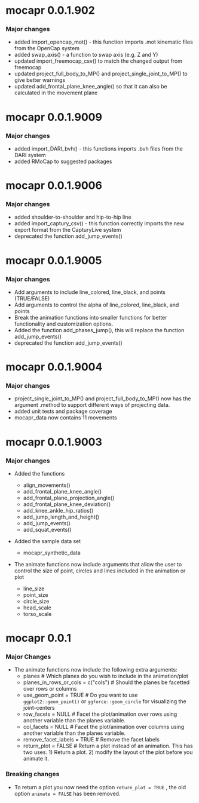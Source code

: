 # mocapr 0.0.1.902
### Major changes
* added import_opencap_mot() - this function imports .mot kinematic files from the OpenCap system
* added swap_axis() - a function to swap axis (e.g. Z and Y)
* updated import_freemocap_csv() to match the changed output from freemocap
* updated project_full_body_to_MP() and project_single_joint_to_MP() to give better warnings
* updated add_frontal_plane_knee_angle() so that it can also be calculated in the movement plane

# mocapr 0.0.1.9009
### Major changes
* added import_DARI_bvh() - this functions imports .bvh files from the DARI system
* added RMoCap to suggested packages

# mocapr 0.0.1.9006
### Major changes
* added shoulder-to-shoulder and hip-to-hip line
* added import_captury_csv() - this function correctly imports the new export format from the CapturyLive system
* deprecated the function add_jump_events()

# mocapr 0.0.1.9005
### Major changes
* Add arguments to include line_colored, line_black, and points (TRUE/FALSE)
* Add arguments to control the alpha of line_colored, line_black, and points
* Break the animation functions into smaller functions for better functionality and customization options.
* Added the function add_phases_jump(), this will replace the function add_jump_events()
* deprecated the function add_jump_events()

# mocapr 0.0.1.9004
### Major changes
* project_single_joint_to_MP() and project_full_body_to_MP() now has the argument .method to support different ways of projecting data.
* added unit tests and package coverage
* mocapr_data now contains 11 movements

# mocapr 0.0.1.9003
### Major changes
* Added the functions  
  + align_movements()  
  + add_frontal_plane_knee_angle()  
  + add_frontal_plane_projection_angle()  
  + add_frontal_plane_knee_deviation()  
  + add_knee_ankle_hip_ratios()  
  + add_jump_length_and_height()  
  + add_jump_events()  
  + add_squat_events()  

* Added the sample data set
  + mocapr_synthetic_data

* The animate functions now include arguments that allow the user to control the size of point, circles and lines included in the animation or plot
  + line_size
  + point_size
  + circle_size
  + head_scale
  + torso_scale

# mocapr 0.0.1

### Major Changes
* The animate functions now include the following extra arguments:
  + planes # Which planes do you wish to include in the animation/plot
  + planes_in_rows_or_cols = c("cols") # Should the planes be facetted over rows or columns
  + use_geom_point = TRUE # Do you want to use `ggplot2::geom_point()` or `ggforce::geom_circle` for visualizing the joint-centers
  + row_facets = NULL # Facet the plot/animation over rows using another variable than the planes variable.
  + col_facets = NULL # Facet the plot/animation over columns using another variable than the planes variable.
  + remove_facet_labels = TRUE # Remove the facet labels
  + return_plot = FALSE # Return a plot instead of an animation. This has two uses. 1) Return a plot. 2) modify the layout of the plot before you animate it.

### Breaking changes
* To return a plot you now need the option `return_plot = TRUE` , the old option `animate = FALSE` has been removed.
